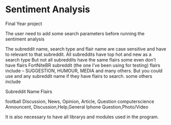 # Sentiment Analysis
Final Year project

The user need to add some search parameters before running the sentiment analysis

The subreddit name, search type and flair name are case sensitive and have to relevant to that subreddit.
All subreddits have top hot and new as a search type
But not all subreddits have the same flairs some even don’t have flairs
FortNiteBR subreddit (the one I’ve been using for testing) flairs include – SUGGESTION, HUMOUR, MEDIA  and many others. 
But you could use and any subreddit name if they have flairs to search.
 some others include

Subreddit Name	                  Flairs

football	                        Discussion, News, Opinion, Article, Question
computerscience	                  Announcent, Discussion,Help,General
Iphone	                          Question,Photo/Video
 

It is also necessary to have all librarys and modules used in the program.
